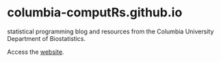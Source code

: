 # columbia-computRs.github.io
statistical programming blog and resources from the Columbia University Department of Biostatistics. 


Access the [website](http://columbia-computrs.github.io).